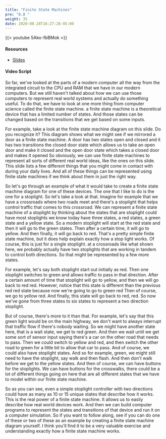 ```yaml
---
title: "Finite State Machines"
pre: "8.8 "
weight: 35
date: 2020-08-28T16:27:26-05:00
---
```


{{< youtube 5Ako-fbBMok >}}


#### Resources
* [Slides](slides/8-Computer_Architecture.pdf)

#### Video Script

So far, we've looked at the parts of a modern computer all the way from the integrated circuit to the CPU and RAM that we have in our modern computers. But we still haven't talked about how we can use those computers to represent real world systems and actually do something useful. To do that, we have to look at one more thing from computer science called the finite state machine. a finite state machine is a theoretical device that has a limited number of states. And those states can be changed based on the transitions that we get based on some inputs. 

For example, take a look at the finite state machine diagram on this slide. Do you recognize it? This diagram shows what we might see if we mirrored a door as a finite state machine. A door has two states open and closed and it has two transitions the closed door state which allows us to take an open door and make it closed and the open door state which takes a closed door and makes it opened So obviously, we can use finite state machines to represent all sorts of different real world ideas, like the ones on this slide. This slide lists a few different things that you might come in contact with during your daily lives. And all of these things can be represented using finite state machines if we think about them in just the right way. 

So let's go through an example of what it would take to create a finite state machine diagram for one of these devices. The one that I like to do is the one for a stoplight. So let's take a look at that. Imagine for example that we have a crossroads where two roads meet and there's a stoplight that helps control traffic that comes to this crossroad. We can represent a finite state machine of a stoplight by thinking about the states that are stoplight could have most stoplights we know today have three states, a red states, a green state and a yellow state. So a modern stoplight will start at the red state and then it will go to the green states. Then after a certain time, it will go to yellow. And then finally, it will go back to red. That's a pretty simple finite state machine, but it does help explain exactly how a stop light works. Of course, this is just for a single stoplight. at a crossroads like what shown here, we probably actually have two stoplights that are working in tandem to control both directions. So that might be represented by a few more states. 

For example, let's say both stoplight start out initially as red. Then one stoplight switches to green and allows traffic to pass in that direction. After a certain amount of time that stoplight will go to yellow, and then we will go back to red red. However, notice that this state is different than the previous red red state because now we're going to go to green red Then of course, we go to yellow red. And finally, this state will go back to red, red. So now we've gone from three states to six states to represent a two direction stoplight. 

But of course, there's more to it than that. For example, let's say that this green light would be on the main highway, we don't want to always interrupt that traffic flow if there's nobody waiting. So we might have another state here, that is a wait state, we get to red green. And then we wait until we get some sort of sensor input saying there's a car on the other road that needs to pass. Then we could switch to yellow and red, and then switch the other road to green for a little bit to allow that car to pass. And of course, we could also have stoplight states. And so for example, green, we might still need to have the stoplight, say walk and then flash. And then don't walk before we get to the yellow states. And then of course, we can have buttons for the stoplights. We can have buttons for the crosswalks, there could be a lot of different things going on here that are all different states that we have to model within our finite state machine. 

So as you can see, even a simple stoplight controller with two directions could have as many as 10 or 15 unique states that describe how it works. This is the real power of a finite state machine. It allows us to easily describe how real world devices work. And then we can build computer programs to represent the states and transitions of that device and run it on a computer simulation. So if you want to follow along, see if you can do one of these or two of these as an example by creating a finite state machine diagram yourself. I think you'll find it to be a very valuable exercise and understanding exactly how a finite state machine works.